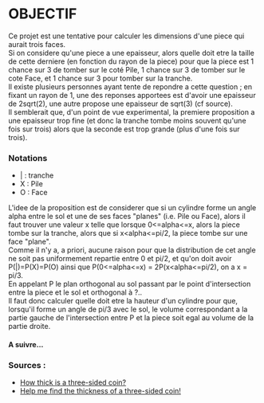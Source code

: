 # OBJECTIF 

Ce projet est une tentative pour calculer les dimensions d'une piece qui aurait trois faces.  
Si on considere qu'une piece a une epaisseur, alors quelle doit etre la taille de cette derniere (en fonction du rayon de la piece) pour que la piece est 1 chance sur 3 de tomber sur le coté Pile, 1 chance sur 3 de tomber sur le cote Face, et 1 chance sur 3 pour tomber sur la tranche.  
Il existe plusieurs personnes ayant tente de repondre a cette question ; en fixant un rayon de 1, une des reponses apportees est d'avoir une epaisseur de 2sqrt(2), une autre propose une epaisseur de sqrt(3) (cf source).  
Il semblerait que, d'un point de vue experimental, la premiere proposition a une epaisseur trop fine (et donc la tranche tombe moins souvent qu'une fois sur trois) alors que la seconde est trop grande (plus d'une fois sur trois).  
  
### Notations  
* | : tranche   
* X : Pile  
* O : Face  
  
L'idee de la proposition est de considerer que si un cylindre forme un angle alpha entre le sol et une de ses faces "planes" (i.e. Pile ou Face), alors il faut trouver une valeur x telle que lorsque 0<=alpha<=x, alors la piece tombe sur la tranche, alors que si x<alpha<=pi/2, la piece tombe sur une face "plane".  
Comme il n'y a, a priori, aucune raison pour que la distribution de cet angle ne soit pas uniformement repartie entre 0 et pi/2, et qu'on doit avoir P(|)=P(X)=P(O) ainsi que P(0<=alpha<=x) = 2P(x<alpha<=pi/2), on a x = pi/3.  
En appelant P le plan orthogonal au sol passant par le point d'intersection entre la piece et le sol et orthogonal à ?..  
Il faut donc calculer quelle doit etre la hauteur d'un cylindre pour que, lorsqu'il forme un angle de pi/3 avec le sol, le volume correspondant a la partie gauche de l'intersection entre P et la piece soit egal au volume de la partie droite.  
  
#### A suivre...  
  
### Sources : 
* [How thick is a three-sided coin?](https://www.youtube.com/watch?v=-qqPKKOU-yY&)  
* [Help me find the thickness of a three-sided coin!](https://www.youtube.com/watch?v=xN5_VO7Nbu8)

